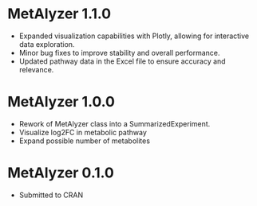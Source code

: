 # MetAlyzer 1.1.0
* Expanded visualization capabilities with Plotly, allowing for interactive data exploration.
* Minor bug fixes to improve stability and overall performance.
* Updated pathway data in the Excel file to ensure accuracy and relevance.

# MetAlyzer 1.0.0
* Rework of MetAlyzer class into a SummarizedExperiment.
* Visualize log2FC in metabolic pathway
* Expand possible number of metabolites

# MetAlyzer 0.1.0
* Submitted to CRAN
